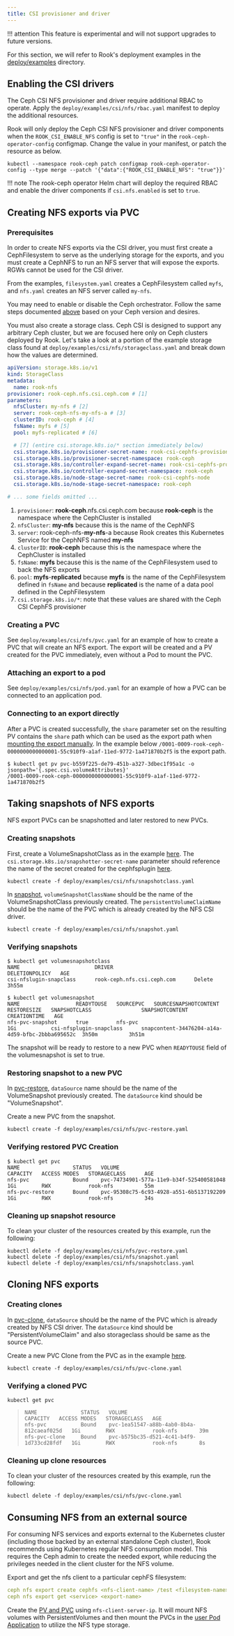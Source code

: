 ```yaml
---
title: CSI provisioner and driver
---
```


!!! attention
    This feature is experimental and will not support upgrades to future versions.

For this section, we will refer to Rook's deployment examples in the
[deploy/examples](https://github.com/rook/rook/tree/master/deploy/examples) directory.

## Enabling the CSI drivers

The Ceph CSI NFS provisioner and driver require additional RBAC to operate. Apply the
`deploy/examples/csi/nfs/rbac.yaml` manifest to deploy the additional resources.

Rook will only deploy the Ceph CSI NFS provisioner and driver components when the
`ROOK_CSI_ENABLE_NFS` config is set to `"true"` in the `rook-ceph-operator-config` configmap. Change
the value in your manifest, or patch the resource as below.

```console
kubectl --namespace rook-ceph patch configmap rook-ceph-operator-config --type merge --patch '{"data":{"ROOK_CSI_ENABLE_NFS": "true"}}'
```

!!! note
    The rook-ceph operator Helm chart will deploy the required RBAC and enable the driver
    components if `csi.nfs.enabled` is set to `true`.

## Creating NFS exports via PVC

### Prerequisites

In order to create NFS exports via the CSI driver, you must first create a CephFilesystem to serve
as the underlying storage for the exports, and you must create a CephNFS to run an NFS server that
will expose the exports. RGWs cannot be used for the CSI driver.

From the examples, `filesystem.yaml` creates a CephFilesystem called `myfs`, and `nfs.yaml` creates
an NFS server called `my-nfs`.

You may need to enable or disable the Ceph orchestrator. Follow the same steps documented
[above](#enable-the-ceph-orchestrator-if-necessary) based on your Ceph version and desires.

You must also create a storage class. Ceph CSI is designed to support any arbitrary Ceph cluster,
but we are focused here only on Ceph clusters deployed by Rook. Let's take a look at a portion of
the example storage class found at `deploy/examples/csi/nfs/storageclass.yaml` and break down how
the values are determined.

```yaml
apiVersion: storage.k8s.io/v1
kind: StorageClass
metadata:
  name: rook-nfs
provisioner: rook-ceph.nfs.csi.ceph.com # [1]
parameters:
  nfsCluster: my-nfs # [2]
  server: rook-ceph-nfs-my-nfs-a # [3]
  clusterID: rook-ceph # [4]
  fsName: myfs # [5]
  pool: myfs-replicated # [6]

  # [7] (entire csi.storage.k8s.io/* section immediately below)
  csi.storage.k8s.io/provisioner-secret-name: rook-csi-cephfs-provisioner
  csi.storage.k8s.io/provisioner-secret-namespace: rook-ceph
  csi.storage.k8s.io/controller-expand-secret-name: rook-csi-cephfs-provisioner
  csi.storage.k8s.io/controller-expand-secret-namespace: rook-ceph
  csi.storage.k8s.io/node-stage-secret-name: rook-csi-cephfs-node
  csi.storage.k8s.io/node-stage-secret-namespace: rook-ceph

# ... some fields omitted ...
```

1. `provisioner`: **rook-ceph**.nfs.csi.ceph.com because **rook-ceph** is the namespace where the
   CephCluster is installed
2. `nfsCluster`: **my-nfs** because this is the name of the CephNFS
3. `server`: rook-ceph-nfs-**my-nfs**-a because Rook creates this Kubernetes Service for the CephNFS
   named **my-nfs**
4. `clusterID`: **rook-ceph** because this is the namespace where the CephCluster is installed
5. `fsName`: **myfs** because this is the name of the CephFilesystem used to back the NFS exports
6. `pool`: **myfs**-**replicated** because **myfs** is the name of the CephFilesystem defined in
   `fsName` and because **replicated** is the name of a data pool defined in the CephFilesystem
7. `csi.storage.k8s.io/*`: note that these values are shared with the Ceph CSI CephFS provisioner

### Creating a PVC

See `deploy/examples/csi/nfs/pvc.yaml` for an example of how to create a PVC that will create an NFS
export. The export will be created and a PV created for the PVC immediately, even without a Pod to
mount the PVC.

### Attaching an export to a pod

See `deploy/examples/csi/nfs/pod.yaml` for an example of how a PVC can be connected to an
application pod.

### Connecting to an export directly

After a PVC is created successfully, the `share` parameter set on the resulting PV contains the
`share` path which can be used as the export path when
[mounting the export manually](nfs.md#mounting-exports). In the example below
`/0001-0009-rook-ceph-0000000000000001-55c910f9-a1af-11ed-9772-1a471870b2f5` is the export path.

```console
$ kubectl get pv pvc-b559f225-de79-451b-a327-3dbec1f95a1c -o jsonpath='{.spec.csi.volumeAttributes}'
/0001-0009-rook-ceph-0000000000000001-55c910f9-a1af-11ed-9772-1a471870b2f5
```

## Taking snapshots of NFS exports

NFS export PVCs can be snapshotted and later restored to new PVCs.

### Creating snapshots

First, create a VolumeSnapshotClass as in the example [here](https://github.com/rook/rook/tree/master/deploy/examples/csi/nfs/snapshotclass.yaml). The `csi.storage.k8s.io/snapshotter-secret-name` parameter should reference the name of the secret created for the cephfsplugin [here](https://github.com/rook/rook/tree/master/deploy/examples/csi/cephfs/snapshotclass.yaml).

```console
kubectl create -f deploy/examples/csi/nfs/snapshotclass.yaml
```

In [snapshot](https://github.com/rook/rook/tree/master/deploy/examples/csi/nfs/snapshot.yaml),
`volumeSnapshotClassName` should be the name of the VolumeSnapshotClass
previously created. The `persistentVolumeClaimName` should be the name of the
PVC which is already created by the NFS CSI driver.

```console
kubectl create -f deploy/examples/csi/nfs/snapshot.yaml
```

### Verifying snapshots

```console
$ kubectl get volumesnapshotclass
NAME                        DRIVER                          DELETIONPOLICY   AGE
csi-nfslugin-snapclass      rook-ceph.nfs.csi.ceph.com      Delete           3h55m
```

```console
$ kubectl get volumesnapshot
NAME                  READYTOUSE   SOURCEPVC   SOURCESNAPSHOTCONTENT  RESTORESIZE   SNAPSHOTCLASS                SNAPSHOTCONTENT                                   CREATIONTIME   AGE
nfs-pvc-snapshot      true         nfs-pvc                            1Gi           csi-nfsplugin-snapclass      snapcontent-34476204-a14a-4d59-bfbc-2bbba695652c  3h50m          3h51m
```

The snapshot will be ready to restore to a new PVC when `READYTOUSE` field of the
volumesnapshot is set to true.

### Restoring snapshot to a new PVC

In
[pvc-restore](https://github.com/rook/rook/tree/master/deploy/examples/csi/nfs/pvc-restore.yaml),
`dataSource` name should be the name of the VolumeSnapshot previously
created. The `dataSource` kind should be "VolumeSnapshot".

Create a new PVC from the snapshot.

```console
kubectl create -f deploy/examples/csi/nfs/pvc-restore.yaml
```

### Verifying restored PVC Creation

```console
$ kubectl get pvc
NAME                 STATUS   VOLUME                                     CAPACITY   ACCESS MODES   STORAGECLASS      AGE
nfs-pvc              Bound    pvc-74734901-577a-11e9-b34f-525400581048   1Gi        RWX            rook-nfs          55m
nfs-pvc-restore      Bound    pvc-95308c75-6c93-4928-a551-6b5137192209   1Gi        RWX            rook-nfs          34s
```

### Cleaning up snapshot resource

To clean your cluster of the resources created by this example, run the following:

```console
kubectl delete -f deploy/examples/csi/nfs/pvc-restore.yaml
kubectl delete -f deploy/examples/csi/nfs/snapshot.yaml
kubectl delete -f deploy/examples/csi/nfs/snapshotclass.yaml
```

## Cloning NFS exports

### Creating clones

In
[pvc-clone](https://github.com/rook/rook/tree/master/deploy/examples/csi/nfs/pvc-clone.yaml),
`dataSource` should be the name of the PVC which is already created by NFS
CSI driver. The `dataSource` kind should be "PersistentVolumeClaim" and also storageclass
should be same as the source PVC.

Create a new PVC Clone from the PVC as in the example [here](https://github.com/rook/rook/tree/master/deploy/examples/csi/nfs/pvc-clone.yaml).

```console
kubectl create -f deploy/examples/csi/nfs/pvc-clone.yaml
```

### Verifying a cloned PVC

```console
kubectl get pvc
```

>```
>NAME              STATUS   VOLUME                                     CAPACITY   ACCESS MODES   STORAGECLASS   AGE
>nfs-pvc           Bound    pvc-1ea51547-a88b-4ab0-8b4a-812caeaf025d   1Gi        RWX            rook-nfs       39m
>nfs-pvc-clone     Bound    pvc-b575bc35-d521-4c41-b4f9-1d733cd28fdf   1Gi        RWX            rook-nfs       8s
>```

### Cleaning up clone resources

To clean your cluster of the resources created by this example, run the following:

```console
kubectl delete -f deploy/examples/csi/nfs/pvc-clone.yaml
```

## Consuming NFS from an external source

For consuming NFS services and exports external to the Kubernetes cluster (including those backed by an external standalone Ceph cluster), Rook recommends using Kubernetes regular NFS consumption model. This requires the Ceph admin to create the needed export, while reducing the privileges needed in the client cluster for the NFS volume.

Export and get the nfs client to a particular cephFS filesystem:

```yaml
ceph nfs export create cephfs <nfs-client-name> /test <filesystem-name>
ceph nfs export get <service> <export-name>
```

Create the [PV and PVC](https://github.com/kubernetes/examples/tree/master/staging/volumes/nfs) using `nfs-client-server-ip`. It will mount NFS volumes with PersistentVolumes and then mount the PVCs in the [user Pod Application](https://kubernetes.io/docs/concepts/storage/volumes/#nfs) to utilize the NFS type storage.
